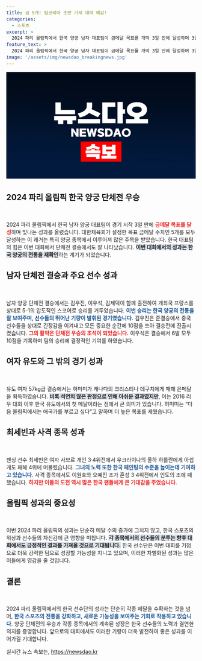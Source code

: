 ```yaml
---
title: 금 5개! 팀코리아 초반 기세 대박 예감!
categories:
  - 스포츠
excerpt: >
  2024 파리 올림픽에서 한국 양궁 남자 대표팀이 금메달 목표를 개막 3일 만에 달성하며 3연패를 기록했다. 김우진, 이우석, 김제덕이 펼친 역대급 경기! 그러나 유도 허미미는 석연치 않은 판정으로 은메달에 그쳤다.
feature_text: >
  2024 파리 올림픽에서 한국 양궁 남자 대표팀이 금메달 목표를 개막 3일 만에 달성하며 3연패를 기록했다. 김우진, 이우석, 김제덕이 펼친 역대급 경기! 그러나 유도 허미미는 석연치 않은 판정으로 은메달에 그쳤다.
image: '/assets/img/newsdao_breakingnews.jpg'
---
```


<p><img src="/assets/img/newsdao_breakingnews.jpg" alt="pcversion 속보" /></p>

<h2 data-ke-size="size26">2024 파리 올림픽 한국 양궁 단체전 우승</h2>

<p data-ke-size="size16">&nbsp;</p>

<p>2024 파리 올림픽에서 한국 남자 양궁 대표팀이 경기 시작 3일 만에 <b><span style="color: #ee2323;">금메달 목표를 달성</span></b>하며 빛나는 성과를 올렸습니다. 대한체육회가 설정한 목표 금메달 수치인 5개를 모두 달성하는 이 쾌거는 특히 양궁 종목에서 이루어져 많은 주목을 받았습니다. 한국 대표팀의 힘은 이번 대회에서 단체전 결승에서도 잘 나타났습니다. <b><span style="background-color: #21538527;">이번 대회에서의 성과는 한국 양궁의 전통을 재확인</span></b>하는 계기가 되었습니다.</p>

<h2 data-ke-size="size26">남자 단체전 결승과 주요 선수 성과</h2>

<p data-ke-size="size16">&nbsp;</p>

<p>남자 양궁 단체전 결승에서는 김우진, 이우석, 김제덕이 함께 출전하여 개최국 프랑스를 상대로 5-1의 압도적인 스코어로 승리를 거두었습니다. <b><span style="color: #1a5490;">이번 승리는 한국 양궁의 전통을 잘 보여주며, 선수들의 뛰어난 기량이 발휘된 경기였습니다.</span></b> 김우진은 준결승에서 중국 선수들을 상대로 긴장감을 이겨내고 모든 중요한 순간에 10점을 쏘아 결승전에 진출시켰습니다. <b><span style="color: #ee2323;">그의 활약은 단체전 우승의 초석이 되었습니다.</span></b> 이우석은 결승에서 6발 모두 10점을 기록하며 팀의 승리에 결정적인 기여를 하였습니다.</p>

<h2 data-ke-size="size26">여자 유도와 그 밖의 경기 성과</h2>

<p data-ke-size="size16">&nbsp;</p>

<p>유도 여자 57kg급 결승에서는 허미미가 캐나다의 크리스티나 데구치에게 패해 은메달을 획득하였습니다. <b><span style="background-color: #21538527;">비록 석연치 않은 판정으로 인해 아쉬운 결과였지만</span></b>, 이는 2016 리우 대회 이후 한국 유도에서의 첫 메달이라는 점에서 큰 의미가 있습니다. 허미미는 “다음 올림픽에서는 애국가를 부르고 싶다”고 말하며 더 높은 목표를 세웠습니다.</p>

<h2 data-ke-size="size26">최세빈과 사격 종목 성과</h2>

<p data-ke-size="size16">&nbsp;</p>

<p>펜싱 선수 최세빈은 여자 사브르 개인 3·4위전에서 우크라이나의 올하 하를란에게 아쉽게도 패해 4위에 머물렀습니다. <b><span style="color: #1a5490;">그녀의 노력 또한 한국 페인팅의 수준을 높이는데 기여하고 있습니다.</span></b> 사격 종목에서도 이원호와 오예진 조가 혼성 3·4위전에서 인도의 조에 패했습니다. <b><span style="color: #ee2323;">하지만 이들의 도전 역시 많은 한국 팬들에게 큰 기대감을 주었습니다.</span></b></p>

<h2 data-ke-size="size26">올림픽 성과의 중요성</h2>

<p data-ke-size="size16">&nbsp;</p>

<p>이번 2024 파리 올림픽의 성과는 단순히 메달 수의 증가에 그치지 않고, 한국 스포츠의 위상과 선수들의 자신감에 큰 영향을 미칩니다. <b><span style="background-color: #21538527;">각 종목에서의 선수들의 분투는 향후 대회에서도 긍정적인 결과를 가져올 것으로 기대됩니다.</span></b> 한국 선수단은 이번 대회를 기점으로 더욱 강력한 팀으로 성장할 가능성을 지니고 있으며, 이러한 차별화된 성과는 많은 이들에게 영감을 줄 것입니다.</p>

<h2 data-ke-size="size26">결론</h2>

<p data-ke-size="size16">&nbsp;</p>

<p>2024 파리 올림픽에서의 한국 선수단의 성과는 단순히 각종 메달을 수확하는 것을 넘어, <b><span style="color: #1a5490;">한국 스포츠의 전통을 강화하고, 새로운 가능성을 보여주는 기회로 작용하고 있습니다.</span></b> 양궁 단체전의 우승과 각종 종목에서의 계속된 성장은 한국 선수들의 노력과 결연한 의지를 증명합니다. 앞으로의 대회에서도 이러한 기량이 더욱 발전하여 좋은 성과를 이어가길 기대합니다.</p>
실시간 뉴스 속보는, <a href="https://newsdao.kr" rel="dofollow">https://newsdao.kr</a>


